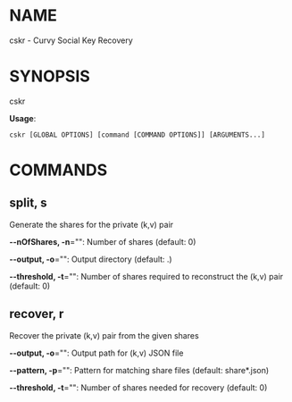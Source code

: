 # NAME

cskr - Curvy Social Key Recovery

# SYNOPSIS

cskr

**Usage**:

```
cskr [GLOBAL OPTIONS] [command [COMMAND OPTIONS]] [ARGUMENTS...]
```

# COMMANDS

## split, s

Generate the shares for the private (k,v) pair

**--nOfShares, -n**="": Number of shares (default: 0)

**--output, -o**="": Output directory (default: .)

**--threshold, -t**="": Number of shares required to reconstruct the (k,v) pair (default: 0)

## recover, r

Recover the private (k,v) pair from the given shares

**--output, -o**="": Output path for (k,v) JSON file

**--pattern, -p**="": Pattern for matching share files (default: share*.json)

**--threshold, -t**="": Number of shares needed for recovery (default: 0)
